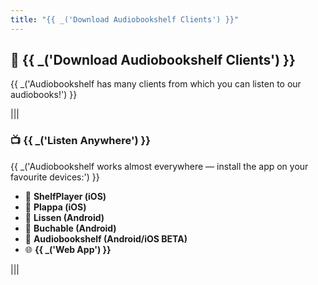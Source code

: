 ```yaml
---
title: "{{ _('Download Audiobookshelf Clients') }}"
---
```


## 💾 {{ _('Download Audiobookshelf Clients') }}

{{ _('Audiobookshelf has many clients from which you can listen to our audiobooks!') }}

|||
### 📺 {{ _('Listen Anywhere') }}
{{ _('Audiobookshelf works almost everywhere — install the app on your favourite devices:') }}

- 📱 **ShelfPlayer (iOS)**  
- 📱 **Plappa (iOS)**  
- 📱 **Lissen (Android)**  
- 📱 **Buchable (Android)**  
- 📱 **Audiobookshelf (Android/iOS BETA)**  
- 🌐 **{{ _('Web App') }}**

|||
